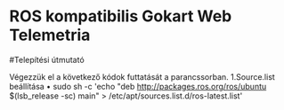 # ROS kompatibilis Gokart Web Telemetria

#Telepítési útmutató

Végezzük el a következő kódok futtatását a parancssorban.
  1.Source.list beállítása
    •	sudo sh -c 'echo "deb http://packages.ros.org/ros/ubuntu $(lsb_release -sc) main" > /etc/apt/sources.list.d/ros-latest.list'
  
